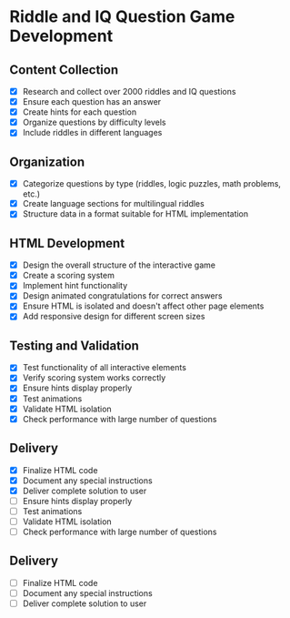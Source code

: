 # Riddle and IQ Question Game Development

## Content Collection
- [x] Research and collect over 2000 riddles and IQ questions
- [x] Ensure each question has an answer
- [x] Create hints for each question
- [x] Organize questions by difficulty levels
- [x] Include riddles in different languages

## Organization
- [x] Categorize questions by type (riddles, logic puzzles, math problems, etc.)
- [x] Create language sections for multilingual riddles
- [x] Structure data in a format suitable for HTML implementation

## HTML Development
- [x] Design the overall structure of the interactive game
- [x] Create a scoring system
- [x] Implement hint functionality
- [x] Design animated congratulations for correct answers
- [x] Ensure HTML is isolated and doesn't affect other page elements
- [x] Add responsive design for different screen sizes

## Testing and Validation
- [x] Test functionality of all interactive elements
- [x] Verify scoring system works correctly
- [x] Ensure hints display properly
- [x] Test animations
- [x] Validate HTML isolation
- [x] Check performance with large number of questions

## Delivery
- [x] Finalize HTML code
- [x] Document any special instructions
- [x] Deliver complete solution to user
- [ ] Ensure hints display properly
- [ ] Test animations
- [ ] Validate HTML isolation
- [ ] Check performance with large number of questions

## Delivery
- [ ] Finalize HTML code
- [ ] Document any special instructions
- [ ] Deliver complete solution to user
